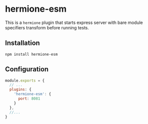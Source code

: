 # hermione-esm

This is a `hermione` plugin that starts express server with bare module specifiers transform before running tests.

## Installation
`npm install hermione-esm`

## Configuration

```js
module.exports = {
  // ...
  plugins: {
    'hermione-esm': {
      port: 8081
    }
  },
  //...
}
```
